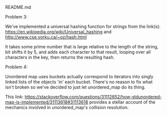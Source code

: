 README.md

Problem 3:

We've implemented a universal hashing function for strings from the link(s): 
https://en.wikipedia.org/wiki/Universal_hashing and
http://www.cse.yorku.ca/~oz/hash.html

It takes some prime number that is large relative to the length of the string, bit shifts it by 5, and adds each character to that result, looping over all characters in the key, then returns the resulting hash.

Problem 4:

Unordered map uses buckets actually correspond to iterators into singly linked lists of the objects 'in' each bucket. There's no reason to fix what isn't broken so we've decided to just let unordered_map do its thing.

This link:
https://stackoverflow.com/questions/31112852/how-stdunordered-map-is-implemented/31113618#31113618
provides a stellar account of the mechanics involved in unordered_map's collision resolution.
